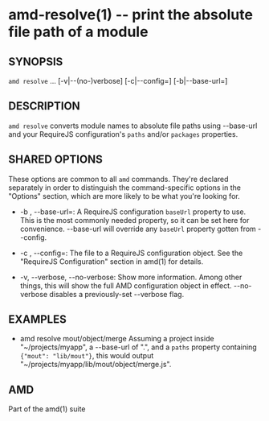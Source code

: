 amd-resolve(1) -- print the absolute file path of a module
==========================================================


SYNOPSIS
--------

`amd resolve` <module>...  [-v|--(no-)verbose] [-c|--config=<path>]
              [-b|--base-url=<url>]


DESCRIPTION
-----------

`amd resolve` converts module names to absolute file paths using --base-url and
your RequireJS configuration's `paths` and/or `packages` properties.


SHARED OPTIONS
--------------

These options are common to all `amd` commands. They're declared separately in
order to distinguish the command-specific options in the "Options" section,
which are more likely to be what you're looking for.

* -b <path>, --base-url=<path>:
  A RequireJS configuration `baseUrl` property to use. This is the most
  commonly needed property, so it can be set here for convenience. --base-url
  will override any `baseUrl` property gotten from --config.

* -c <path>, --config=<path>:
  The file <path> to a RequireJS configuration object. See the "RequireJS
  Configuration" section in amd(1) for details.

* -v, --verbose, --no-verbose:
  Show more information. Among other things, this will show the full AMD
  configuration object in effect. --no-verbose disables a previously-set
  --verbose flag.


EXAMPLES
--------

* amd resolve mout/object/merge
  Assuming a project inside "~/projects/myapp", a --base-url of ".", and a
  `paths` property containing `{"mout": "lib/mout"}`, this would output
  "~/projects/myapp/lib/mout/object/merge.js".


AMD
---

Part of the amd(1) suite

